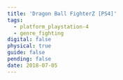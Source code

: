 ```yaml
---
title: 'Dragon Ball FighterZ [PS4]'
tags:
  - platform_playstation-4
  - genre_fighting
digital: false
physical: true
guide: false
pending: false
date: 2018-07-05
---
```

